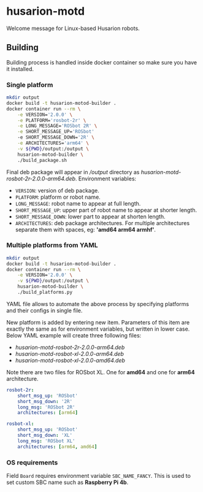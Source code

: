 # husarion-motd

Welcome message for Linux-based Husarion robots.

## Building

Building process is handled inside docker container so make sure you have it installed.

### Single platform

```bash
mkdir output
docker build -t husarion-motod-builder .
docker container run --rm \
    -e VERSION='2.0.0' \
    -e PLATFORM='rosbot-2r' \
    -e LONG_MESSAGE='ROSbot 2R' \
    -e SHORT_MESSAGE_UP='ROSbot'
    -e SHORT_MESSAGE_DOWN='2R' \
    -e ARCHITECTURES='arm64' \
    -v ${PWD}/output:/output \
    husarion-motod-builder \
    ./build_package.sh
```
Final deb package will appear in */output* directory as *husarion-motd-rosbot-2r-2.0.0-arm64.deb*.
Environment variables:
- `VERSION`: version of deb package.
- `PLATFORM`: platform or robot name.
- `LONG_MESSAGE`: robot name to appear at full length.
- `SHORT_MESSAGE_UP`: upper part of robot name to appear at shorter length.
- `SHORT_MESSAGE_DOWN`: lower part to appear at shorten length.
- `ARCHITECTURES`: deb package architectures. For multiple architectures separate them with spaces, eg: **'amd64 arm64 armhf'**.


### Multiple platforms from YAML

```bash
mkdir output
docker build -t husarion-motod-builder .
docker container run --rm \
    -e VERSION='2.0.0' \
    -v ${PWD}/output:/output \
    husarion-motod-builder \
    ./build_platforms.py
```


YAML file allows to automate the above process by specifying platforms and their configs in single file.

New platform is added by entering new item. Parameters of this item are exactly the same as for environment variables, but written in lower case. Below YAML example will create three following files:
- *husarion-motd-rosbot-2r-2.0.0-arm64.deb*
- *husarion-motd-rosbot-xl-2.0.0-arm64.deb*
- *husarion-motd-rosbot-xl-2.0.0-amd64.deb*

Note there are two files for ROSbot XL. One for **amd64** and one for **arm64** architecture.

``` yaml
rosbot-2r:
    short_msg_up: 'ROSbot'
    short_msg_down: '2R'
    long_msg: 'ROSbot 2R'
    architectures: [arm64]

rosbot-xl:
    short_msg_up: 'ROSbot'
    short_msg_down: 'XL'
    long_msg: 'ROSbot XL'
    architectures: [arm64, amd64]
```

### OS requirements
Field `Board` requires environment variable `SBC_NAME_FANCY`. This is used to set custom SBC name such as **Raspberry Pi 4b**.